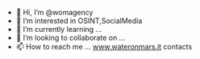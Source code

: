 - 👋 Hi, I’m @womagency
- 👀 I’m interested in OSINT,SocialMedia
- 🌱 I’m currently learning ...
- 💞️ I’m looking to collaborate on ...
- 📫 How to reach me ... www.wateronmars.it  contacts

<!---
womagency/womagency is a ✨ special ✨ repository because its `README.md` (this file) appears on your GitHub profile.
You can click the Preview link to take a look at your changes.
--->
